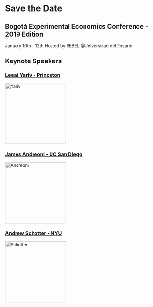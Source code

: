 # Save the Date

## Bogotá Experimental Economics Conference - 2019 Edition

January 10th - 12th 
Hosted by REBEL @Universidad del Rosario

## Keynote Speakers

### [Leeat Yariv - Princeton](http://lyariv.mycpanel.princeton.edu//)
<img src="http://lyariv.mycpanel.princeton.edu//images/profile.jpg" alt="Yariv" width="200"/>

### [James Andreoni - UC San Diego](http://econweb.ucsd.edu/~jandreon/)
<img src="http://econweb.ucsd.edu/~jandreon/Andreoni%20Photo%20(592x800).jpg" alt="Andreoni" width="200"/>

### [Andrew Schotter - NYU](https://as.nyu.edu/content/nyu-as/as/faculty/andrew-schotter.html)
<img src="http://furconference.org/wp-content/uploads/2017/12/Andrew-Schotter.jpg" alt="Schotter" width="200"/>
